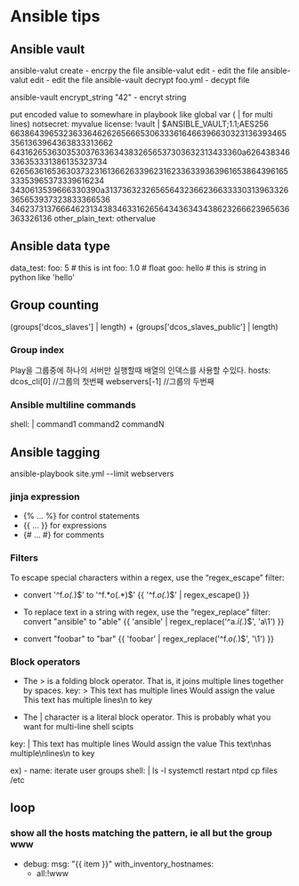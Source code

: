 # Ansible tips

## Ansible vault
ansible-valut create <file-name>      -  encrpy the file
ansible-valut edit <file-name>      -  edit the file
ansible-valut edit <file-name>      -  edit the file
ansible-vault decrypt foo.yml       - decypt file

ansible-vault encrypt_string "42"   - encryt string

put encoded value to somewhare in playbook like global var ( | for multi lines)
notsecret: myvalue
license: !vault |
          $ANSIBLE_VAULT;1.1;AES256
          66386439653236336462626566653063336164663966303231363934653561363964363833313662
          6431626536303530376336343832656537303632313433360a626438346336353331386135323734
          62656361653630373231613662633962316233633936396165386439616533353965373339616234
          3430613539666330390a313736323265656432366236633330313963326365653937323833366536
          34623731376664623134383463316265643436343438623266623965636363326136
other_plain_text: othervalue


## Ansible data type
data_test: 
   foo: 5         # this is int 
   foo: 1.0       # float
   goo: hello     # this is string in python like 'hello'

## Group counting 
 (groups['dcos_slaves'] | length) +  (groups['dcos_slaves_public'] | length)

### Group index 
Play을 그룹중에 하나의 서버만 실행할때 배열의 인덱스를 사용할 수있다. 
hosts: dcos_cli[0]  //그룹의 첫번째
webservers[-1]      //그룹의 두번째

### Ansible multiline commands
shell: |
         command1
         command2
         commandN

## Ansible tagging
ansible-playbook site.yml --limit webservers


### jinja expression 
* {% ... %} for control statements 
* {{ ... }} for expressions
* {# ... #} for comments


### Filters
To escape special characters within a regex, use the “regex_escape” filter:

* convert '^f.*o(.*)$' to '\^f\.\*o\(\.\*\)\$'
    {{ '^f.*o(.*)$' | regex_escape() }}

* To replace text in a string with regex, use the “regex_replace” filter:
    convert "ansible" to "able"
    {{ 'ansible' | regex_replace('^a.*i(.*)$', 'a\\1') }}

* convert "foobar" to "bar"
    {{ 'foobar' | regex_replace('^f.*o(.*)$', '\\1') }}


### Block operators

* The > is a folding block operator. That is, it joins multiple lines together by spaces.
key: >
  This text
  has multiple
  lines
Would assign the value This text has multiple lines\n to key

* The | character is a literal block operator. This is probably what you want for multi-line shell scipts

key: |
  This text
  has multiple
  lines
Would assign the value This text\nhas multiple\nlines\n to key

ex) - name: iterate user groups
      shell: |
        ls -l
        systemctl restart ntpd
        cp files /etc

## loop
### show all the hosts matching the pattern, ie all but the group www
- debug:
    msg: "{{ item }}"
  with_inventory_hostnames:
    - all:!www